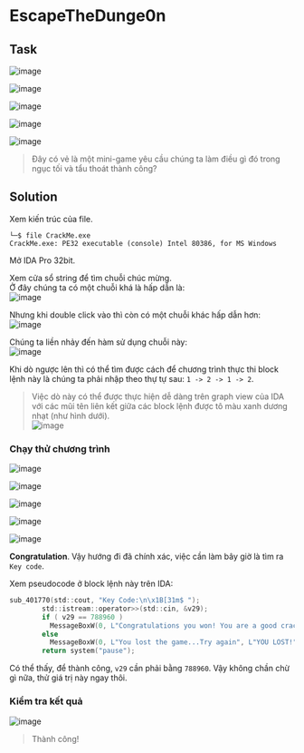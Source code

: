 # EscapeTheDunge0n
## Task
![image](https://user-images.githubusercontent.com/44528004/120316045-30739280-c307-11eb-8c9b-7baecb7a8432.png)  

![image](https://user-images.githubusercontent.com/44528004/120316186-56993280-c307-11eb-96ae-044a9faa2d34.png)  

![image](https://user-images.githubusercontent.com/44528004/120316207-5b5de680-c307-11eb-9029-97aad44dc8f2.png)  

![image](https://user-images.githubusercontent.com/44528004/120316219-60bb3100-c307-11eb-8dfc-42e27f26d7e7.png)  

![image](https://user-images.githubusercontent.com/44528004/120316240-66b11200-c307-11eb-9016-44a6b4eee7d6.png)  

> Đây có vẻ là một mini-game yêu cầu chúng ta làm điều gì đó trong ngục tối và tẩu thoát thành công?  

## Solution
Xem kiến trúc của file.  
```
└─$ file CrackMe.exe
CrackMe.exe: PE32 executable (console) Intel 80386, for MS Windows
```  

Mở IDA Pro 32bit.  

Xem cửa sổ string để tìm chuỗi chúc mừng.  
Ở đây chúng ta có một chuỗi khá là hấp dẫn là:  
![image](https://user-images.githubusercontent.com/44528004/120317894-5ef26d00-c309-11eb-80c4-6565d60f9e29.png)  

Nhưng khi double click vào thì còn có một chuỗi khác hấp dẫn hơn:  
![image](https://user-images.githubusercontent.com/44528004/120319909-b691d800-c30b-11eb-850b-5672535bbb81.png)  

Chúng ta liền nhảy đến hàm sử dụng chuỗi này:  
![image](https://user-images.githubusercontent.com/44528004/120319955-ca3d3e80-c30b-11eb-9ac0-8a97c7a9d364.png)  

Khi dò ngược lên thì có thể tìm được cách để chương trình thực thi block lệnh này là chúng ta phải nhập theo thự tự sau: `1 -> 2 -> 1 -> 2`.  
> Việc dò này có thể được thực hiện dễ dàng trên graph view của IDA với các mũi tên liên kết giữa các block lệnh được tô màu xanh dương nhạt (như hình dưới).  
> ![image](https://user-images.githubusercontent.com/44528004/120321190-310f2780-c30d-11eb-9d28-96d6d0520c18.png)  

### Chạy thử chương trình

![image](https://user-images.githubusercontent.com/44528004/120321272-52701380-c30d-11eb-8fda-8aefc2fea2ae.png)

![image](https://user-images.githubusercontent.com/44528004/120321295-5865f480-c30d-11eb-81e5-7ba0ba5aee5d.png)

![image](https://user-images.githubusercontent.com/44528004/120321314-5d2aa880-c30d-11eb-9181-ebea7041fadc.png)  

![image](https://user-images.githubusercontent.com/44528004/120321328-6287f300-c30d-11eb-9937-c482ac730556.png)

![image](https://user-images.githubusercontent.com/44528004/120321347-674ca700-c30d-11eb-95e8-b21c0f680328.png)  

**Congratulation**. Vậy hướng đi đã chính xác, việc cần làm bây giờ là tìm ra `Key code`.  

Xem pseudocode ở block lệnh này trên IDA:  
```c
sub_401770(std::cout, "Key Code:\n\x1B[31m$ ");
        std::istream::operator>>(std::cin, &v29);
        if ( v29 == 788960 )
          MessageBoxW(0, L"Congratulations you won! You are a good cracker...\n @Expl0it", L"CONGRATULATIONS!!!", 0x40u);
        else
          MessageBoxW(0, L"You lost the game...Try again", L"YOU LOST!", 0x10u);
        return system("pause");
```  

Có thể thấy, để thành công, `v29` cần phải bằng `788960`. Vậy không chần chừ gì nữa, thử giá trị này ngay thôi.  

### Kiểm tra kết quả

![image](https://user-images.githubusercontent.com/44528004/120321583-af6bc980-c30d-11eb-9a93-5c7ca96f50e3.png)

> Thành công!
